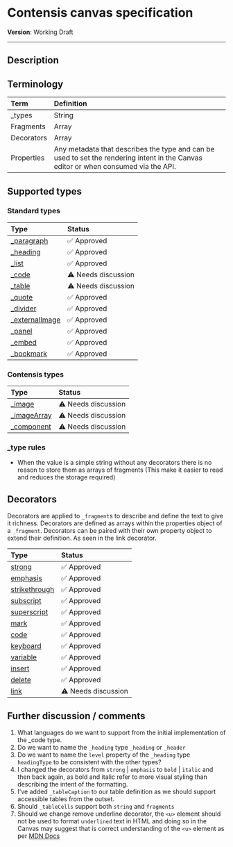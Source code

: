 # Contensis canvas specification

**Version**: Working Draft

***

## Description

## Terminology

| Term | Definition |
|:--|:--|
| _types | String |
| Fragments | Array |
| Decorators | Array |
| Properties | Any metadata that describes the type and can be used to set the rendering intent in the Canvas editor or when consumed via the API. |

## Supported types

### Standard types

| Type | Status |
|:--|:--|
| [_paragraph](standard-types.md#_paragraph)| :white_check_mark: Approved |
| [_heading](standard-types.md#_heading)| :white_check_mark: Approved|
| [_list](standard-types.md#_list)| :white_check_mark: Approved|
| [_code](standard-types.md#_code)| :warning: Needs discussion |
| [_table](standard-types.md#_table)| :warning: Needs discussion |
| [_quote](standard-types.md#_quote)| :white_check_mark: Approved|
| [_divider](standard-types.md#_divider)| :white_check_mark: Approved|
| [_externalImage](standard-types.md#_externalImage)| :white_check_mark: Approved|
| [_panel](standard-types.md#_panel)| :white_check_mark: Approved|
| [_embed](standard-types.md#_embed)| :white_check_mark: Approved|
| [_bookmark](standard-types.md#_bookmark)| :white_check_mark: Approved|

### Contensis types

| Type | Status |
|:--|:--|
| [_image](contensis-types.md#_image)| :warning: Needs discussion |
| [_imageArray](contensis-types.md#_imageArray)| :warning: Needs discussion |
| [_component](contensis-types.md#_component)| :warning: Needs discussion |

### _type rules

- When the value is a simple string without any decorators there is no reason to store them as arrays of fragments (This make it easier to read and reduces the storage required)

## Decorators

Decorators are applied to `_fragment`s to describe and define the text to give it richness. Decorators are defined as arrays within the properties object of a `_fragment`. Decorators can be paired with their own property object to extend their definition. As seen in the link decorator.

| Type | Status |
|:--|:--|
| [strong](decorators.md#strong)| :white_check_mark: Approved |
| [emphasis](decorators.md#emphasis)| :white_check_mark: Approved|
| [strikethrough](decorators.md#strikethrough)| :white_check_mark: Approved|
| [subscript](decorators.md#subscript)| :white_check_mark: Approved|
| [superscript](decorators.md#superscript)| :white_check_mark: Approved|
| [mark](decorators.md#mark)| :white_check_mark: Approved|
| [code](decorators.md#code)| :white_check_mark: Approved|
| [keyboard](decorators.md#keyboard)| :white_check_mark: Approved|
| [variable](decorators.md#variable)| :white_check_mark: Approved|
| [insert](decorators.md#insert)| :white_check_mark: Approved|
| [delete](decorators.md#delete)| :white_check_mark: Approved|
| [link](decorators.md#link)| :warning: Needs discussion |

## Further discussion / comments

1. What languages do we want to support from the initial implementation of the _code type.
2. Do we want to name the `_heading` type `_heading` or `_header`
3. Do we want to name the `level` property of the `_heading` type `headingType` to be consistent with the other types?
4. I changed the decorators from `strong` | `emphasis` to `bold` | `italic` and then back again, as bold and italic refer to more visual styling than describing the intent of the formatting.
5. I've added `_tableCaption` to our table definition as we should support accessible tables from the outset.
6. Should `_tableCells` support both `string` and `fragments`
7. Should we change remove underline decorator, the `<u>` element should not be used to format `underlined` text in HTML and doing so in the Canvas may suggest that is correct understanding of the `<u>` element as per [MDN Docs](https://developer.mozilla.org/en-US/docs/Web/HTML/Element/u)
